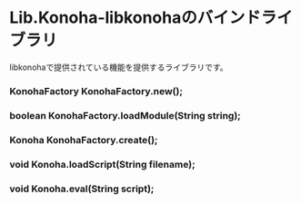 Lib.Konoha-libkonohaのバインドライブラリ
====================
libkonohaで提供されている機能を提供するライブラリです。

### KonohaFactory KonohaFactory.new();
### boolean KonohaFactory.loadModule(String string);
### Konoha KonohaFactory.create();
### void Konoha.loadScript(String filename);
### void Konoha.eval(String script);
